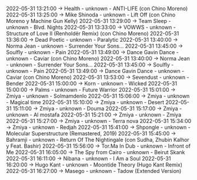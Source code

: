 2022-05-31 13:21:00 -> Health - unknown - ANTI-LIFE (con Chino Moreno)
2022-05-31 13:25:00 -> Mike Shinoda - unknown - Lift Off (con Chino Moreno y Machine Gun Kelly)
2022-05-31 13:29:00 -> Team Sleep - unknown - Blvd. Nights
2022-05-31 13:33:00 -> VOWWS - unknown - Structure of Love II (Renholdër Remix) (con Chino Moreno)
2022-05-31 13:36:00 -> Dead Poetic - unknown - Paralytic
2022-05-31 13:40:00 -> Norma Jean - unknown - Surrender Your Sons...
2022-05-31 13:45:00 -> Soulfly - unknown - Pain
2022-05-31 13:49:00 -> Dance Gavin Dance - unknown - Caviar (con Chino Moreno)
2022-05-31 13:40:00 -> Norma Jean - unknown - Surrender Your Sons...
2022-05-31 13:45:00 -> Soulfly - unknown - Pain
2022-05-31 13:49:00 -> Dance Gavin Dance - unknown - Caviar (con Chino Moreno)
2022-05-31 13:53:00 -> Sevendust - unknown - Bender
2022-05-31 15:00:00 -> Korn - unknown - Wicked
2022-05-31 15:00:00 -> Palms - unknown - Future Warrior
2022-05-31 15:01:00 -> Zmiya - unknown - Solmamdenlo
2022-05-31 15:06:00 -> Zmiya - unknown - Magical time
2022-05-31 15:10:00 -> Zmiya - unknown - Desert
2022-05-31 15:11:00 -> Zmiya - unknown - Douma
2022-05-31 15:17:00 -> Zmiya - unknown - Al mostafa
2022-05-31 15:21:00 -> Zmiya - unknown - Zmiya
2022-05-31 15:27:00 -> Zmiya - unknown - Terra nova
2022-05-31 15:34:00 -> Zmiya - unknown - Redjah
2022-05-31 15:41:00 -> Shpongle - unknown - Molecular Superstructure (Remastered, 2019)
2022-05-31 15:45:00 -> Bahramji - unknown - Return Of The Nightingale (con Sudha, Zhubin Kalhor y Feat. Bashir)
2022-05-31 15:56:00 -> Tor.Ma In Dub - unknown - Infront of Me
2022-05-31 16:05:00 -> The Spy from Cairo - unknown - Beirut Skank
2022-05-31 16:11:00 -> Nibana - unknown - I Am a Soul
2022-05-31 16:20:00 -> Hugo Kant - unknown - Moontide Theory (Hugo Kant Remix)
2022-05-31 16:27:00 -> Masego - unknown - Tadow (Extended Version)
